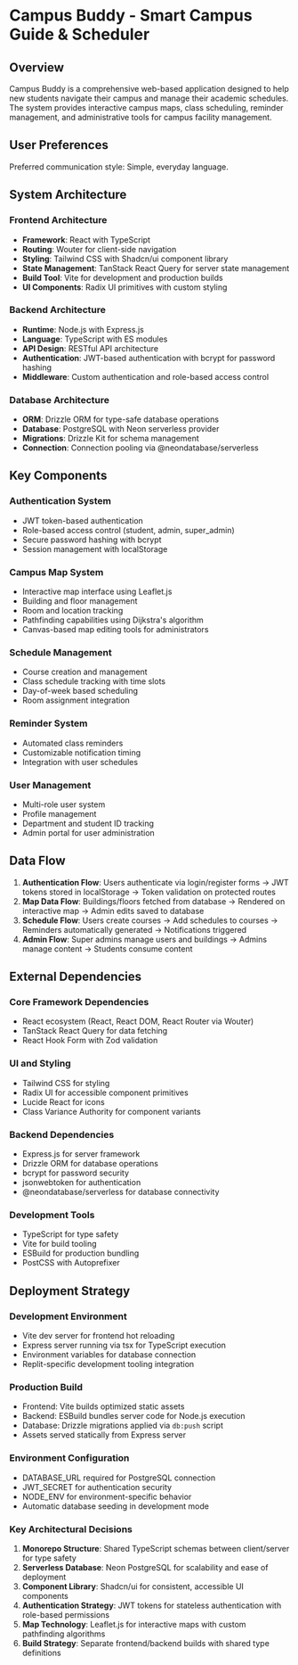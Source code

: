 # Campus Buddy - Smart Campus Guide & Scheduler

## Overview

Campus Buddy is a comprehensive web-based application designed to help new students navigate their campus and manage their academic schedules. The system provides interactive campus maps, class scheduling, reminder management, and administrative tools for campus facility management.

## User Preferences

Preferred communication style: Simple, everyday language.

## System Architecture

### Frontend Architecture
- **Framework**: React with TypeScript
- **Routing**: Wouter for client-side navigation
- **Styling**: Tailwind CSS with Shadcn/ui component library
- **State Management**: TanStack React Query for server state management
- **Build Tool**: Vite for development and production builds
- **UI Components**: Radix UI primitives with custom styling

### Backend Architecture
- **Runtime**: Node.js with Express.js
- **Language**: TypeScript with ES modules
- **API Design**: RESTful API architecture
- **Authentication**: JWT-based authentication with bcrypt for password hashing
- **Middleware**: Custom authentication and role-based access control

### Database Architecture
- **ORM**: Drizzle ORM for type-safe database operations
- **Database**: PostgreSQL with Neon serverless provider
- **Migrations**: Drizzle Kit for schema management
- **Connection**: Connection pooling via @neondatabase/serverless

## Key Components

### Authentication System
- JWT token-based authentication
- Role-based access control (student, admin, super_admin)
- Secure password hashing with bcrypt
- Session management with localStorage

### Campus Map System
- Interactive map interface using Leaflet.js
- Building and floor management
- Room and location tracking
- Pathfinding capabilities using Dijkstra's algorithm
- Canvas-based map editing tools for administrators

### Schedule Management
- Course creation and management
- Class schedule tracking with time slots
- Day-of-week based scheduling
- Room assignment integration

### Reminder System
- Automated class reminders
- Customizable notification timing
- Integration with user schedules

### User Management
- Multi-role user system
- Profile management
- Department and student ID tracking
- Admin portal for user administration

## Data Flow

1. **Authentication Flow**: Users authenticate via login/register forms → JWT tokens stored in localStorage → Token validation on protected routes
2. **Map Data Flow**: Buildings/floors fetched from database → Rendered on interactive map → Admin edits saved to database
3. **Schedule Flow**: Users create courses → Add schedules to courses → Reminders automatically generated → Notifications triggered
4. **Admin Flow**: Super admins manage users and buildings → Admins manage content → Students consume content

## External Dependencies

### Core Framework Dependencies
- React ecosystem (React, React DOM, React Router via Wouter)
- TanStack React Query for data fetching
- React Hook Form with Zod validation

### UI and Styling
- Tailwind CSS for styling
- Radix UI for accessible component primitives
- Lucide React for icons
- Class Variance Authority for component variants

### Backend Dependencies
- Express.js for server framework
- Drizzle ORM for database operations
- bcrypt for password security
- jsonwebtoken for authentication
- @neondatabase/serverless for database connectivity

### Development Tools
- TypeScript for type safety
- Vite for build tooling
- ESBuild for production bundling
- PostCSS with Autoprefixer

## Deployment Strategy

### Development Environment
- Vite dev server for frontend hot reloading
- Express server running via tsx for TypeScript execution
- Environment variables for database connection
- Replit-specific development tooling integration

### Production Build
- Frontend: Vite builds optimized static assets
- Backend: ESBuild bundles server code for Node.js execution
- Database: Drizzle migrations applied via `db:push` script
- Assets served statically from Express server

### Environment Configuration
- DATABASE_URL required for PostgreSQL connection
- JWT_SECRET for authentication security
- NODE_ENV for environment-specific behavior
- Automatic database seeding in development mode

### Key Architectural Decisions

1. **Monorepo Structure**: Shared TypeScript schemas between client/server for type safety
2. **Serverless Database**: Neon PostgreSQL for scalability and ease of deployment
3. **Component Library**: Shadcn/ui for consistent, accessible UI components
4. **Authentication Strategy**: JWT tokens for stateless authentication with role-based permissions
5. **Map Technology**: Leaflet.js for interactive maps with custom pathfinding algorithms
6. **Build Strategy**: Separate frontend/backend builds with shared type definitions